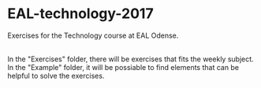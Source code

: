 # EAL-technology-2017
Exercises for the Technology course at EAL Odense.

</br> 
In the "Exercises" folder, there will be exercises that fits the weekly subject.
</br>
In the "Example" folder, it will be possiable to find elements that can be helpful to solve the exercises. 